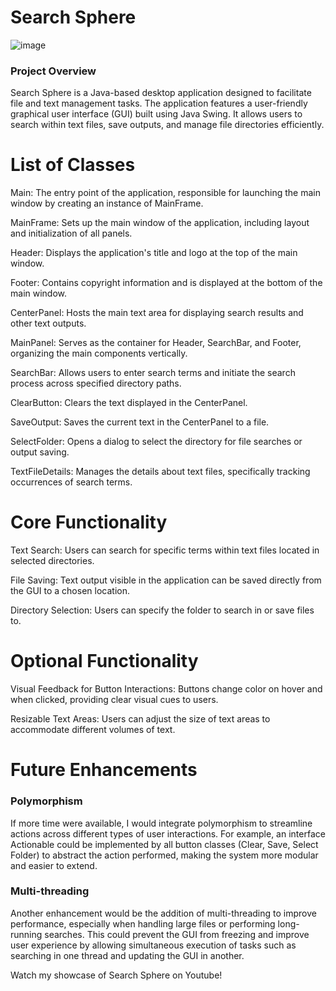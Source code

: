 # Search Sphere

![image](https://github.com/DenisBajgora/SearchSphere_repo/assets/124717960/f11a65d6-b9bd-46f9-a79a-0d708666dd09)

### Project Overview

Search Sphere is a Java-based desktop application designed to facilitate file and text management tasks. The application features a user-friendly graphical user interface (GUI) built using Java Swing. It allows users to search within text files, save outputs, and manage file directories efficiently.

# List of Classes

Main: The entry point of the application, responsible for launching the main window by creating an instance of MainFrame.


MainFrame: Sets up the main window of the application, including layout and initialization of all panels.


Header: Displays the application's title and logo at the top of the main window.


Footer: Contains copyright information and is displayed at the bottom of the main window.


CenterPanel: Hosts the main text area for displaying search results and other text outputs.


MainPanel: Serves as the container for Header, SearchBar, and Footer, organizing the main components vertically.


SearchBar: Allows users to enter search terms and initiate the search process across specified directory paths.


ClearButton: Clears the text displayed in the CenterPanel.


SaveOutput: Saves the current text in the CenterPanel to a file.


SelectFolder: Opens a dialog to select the directory for file searches or output saving.


TextFileDetails: Manages the details about text files, specifically tracking occurrences of search terms.

# Core Functionality

Text Search: Users can search for specific terms within text files located in selected directories.

File Saving: Text output visible in the application can be saved directly from the GUI to a chosen location.

Directory Selection: Users can specify the folder to search in or save files to.


# Optional Functionality

Visual Feedback for Button Interactions: Buttons change color on hover and when clicked, providing clear visual cues to users.

Resizable Text Areas: Users can adjust the size of text areas to accommodate different volumes of text. 

# Future Enhancements

### Polymorphism

If more time were available, I would integrate polymorphism to streamline actions across different types of user interactions. For example, an interface Actionable could be implemented by all button classes (Clear, Save, Select Folder) to abstract the action performed, making the system more modular and easier to extend.

### Multi-threading

Another enhancement would be the addition of multi-threading to improve performance, especially when handling large files or performing long-running searches. This could prevent the GUI from freezing and improve user experience by allowing simultaneous execution of tasks such as searching in one thread and updating the GUI in another.


Watch my showcase of Search Sphere on Youtube!


